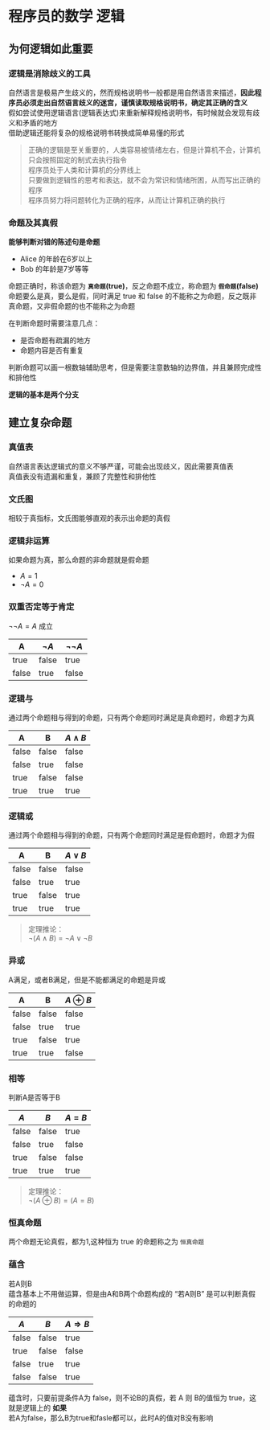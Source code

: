 # 程序员的数学 逻辑
## 为何逻辑如此重要
### 逻辑是消除歧义的工具
自然语言是极易产生歧义的，然而规格说明书一般都是用自然语言来描述，**因此程序员必须走出自然语言歧义的迷宫，谨慎读取规格说明书，确定其正确的含义**  
假如尝试使用逻辑语言(逻辑表达式)来重新解释规格说明书，有时候就会发现有歧义和矛盾的地方  
借助逻辑还能将复杂的规格说明书转换成简单易懂的形式  

>正确的逻辑是至关重要的，人类容易被情绪左右，但是计算机不会，计算机只会按照固定的制式去执行指令  
>程序员处于人类和计算机的分界线上  
>只要做到逻辑性的思考和表达，就不会为常识和情绪所困，从而写出正确的程序  
>程序员努力将问题转化为正确的程序，从而让计算机正确的执行

### 命题及其真假
**能够判断对错的陈述句是命题**  
+ Alice 的年龄在6岁以上
+ Bob 的年龄是7岁等等

命题正确时，称该命题为 **`真命题`(true)**，反之命题不成立，称命题为 **`假命题`(false)**    
命题要么是真，要么是假，同时满足 true 和 false 的不能称之为命题，反之既非真命题，又非假命题的也不能称之为命题  

在判断命题时需要注意几点：
+ 是否命题有疏漏的地方
+ 命题内容是否有重复

判断命题可以画一根数轴辅助思考，但是需要注意数轴的边界值，并且兼顾完成性和排他性

**逻辑的基本是两个分支**

## 建立复杂命题
### 真值表
自然语言表达逻辑式的意义不够严谨，可能会出现歧义，因此需要真值表  
真值表没有遗漏和重复，兼顾了完整性和排他性

### 文氏图
相较于真指标，文氏图能够直观的表示出命题的真假

### 逻辑非运算
如果命题为真，那么命题的非命题就是假命题  
+ $A = 1$  
+ $\neg A = 0$

### 双重否定等于肯定
$\neg\neg A = A$ 成立

| A     | $\neg A$ | $\neg\neg A$ |
| ----- | -------- | ------------ |
| true  | false    | true         |
| false | true     | false        | 

### 逻辑与
通过两个命题相与得到的命题，只有两个命题同时满足是真命题时，命题才为真  

 | A     | B     | $A \land B$ |
 | ----- | ----- | ----------- |
 | false | false | false       |
 | false | true  | false       |
 | true  | false | false       |
 | true  | true  | true        | 

### 逻辑或
通过两个命题相与得到的命题，只有两个命题同时满足是假命题时，命题才为假

 | A     | B     | $A \lor B$ |
 | ----- | ----- | ----------- |
 | false | false | false       |
 | false | true  | true       |
 | true  | false | true       |
 | true  | true  | true        | 

> 定理推论：  
> $\neg(A\land B)$ = $\neg A \lor \neg B$

### 异或
A满足，或者B满足，但是不能都满足的命题是异或  

 | A     | B     | $A \oplus B$ |
 | ----- | ----- | ------------ |
 | false | false | false        |
 | false | true  | true         |
 | true  | false | true         |
 | true  | true  | false        |
 
### 相等
判断A是否等于B

 | $A$   | $B$   | $A = B$ |
 | ----- | ----- | ------- |
 | false | false | true    |
 | false | true  | false   |
 | true  | false | false   |
 | true  | true  | true    |
 
> 定理推论：  
> $\neg(A \oplus B) = (A=B)$ 

### 恒真命题
两个命题无论真假，都为1,这种恒为 true 的命题称之为 `恒真命题`

### 蕴含
若A则B  
蕴含基本上不用做运算，但是由A和B两个命题构成的 “若A则B” 是可以判断真假的命题的  

| $A$   | $B$   | $A \Rightarrow B$ |
| ----- | ----- | ----------------- |
| false | false | true              |
| true  | false | false             |
| false | true  | true              |
| false | false | true              |

蕴含时，只要前提条件A为 false，则不论B的真假，若 A 则 B的值恒为 true，这就是逻辑上的 **如果**  
若A为false，那么B为true和fasle都可以，此时A的值对B没有影响



